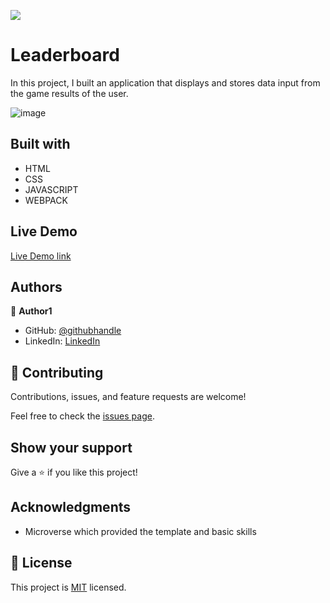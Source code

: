 ![](https://img.shields.io/badge/Microverse-blueviolet)

# Leaderboard
In this project, I built an application that displays and stores data input from the game results of the user. 

![image](https://user-images.githubusercontent.com/91727952/168115801-772d299b-a8e7-4241-83a1-b243babd27b3.png)

## Built with 

- HTML
- CSS
- JAVASCRIPT
- WEBPACK

## Live Demo
 [Live Demo link](https://christianib003.github.io/Leaderboard/)
## Authors
👤 **Author1**

- GitHub: [@githubhandle](https://github.com/Christianib003)
- LinkedIn: [LinkedIn](https://www.linkedin.com/in/christian-iradukunda-byiringiro-657598226)

## 🤝 Contributing

Contributions, issues, and feature requests are welcome!

Feel free to check the [issues page](https://github.com/Christianib003/Leaderboard/issues).

## Show your support

Give a ⭐️ if you like this project!

## Acknowledgments

- Microverse which provided the template and basic skills

## 📝 License

This project is [MIT](./MIT.md) licensed.
